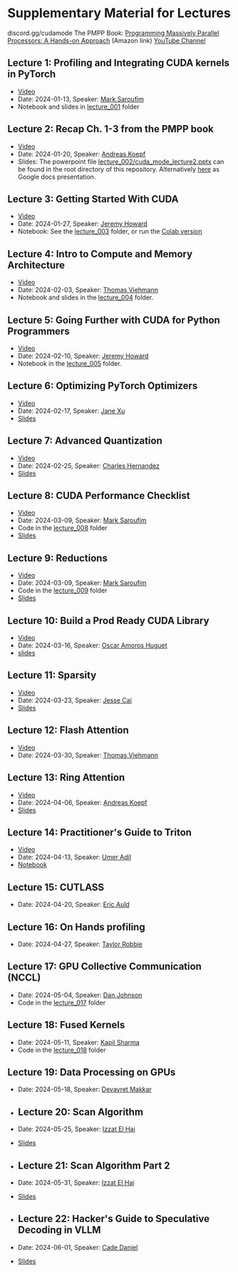 # Supplementary Material for Lectures
discord.gg/cudamode
The PMPP Book: [Programming Massively Parallel Processors: A Hands-on Approach](https://a.co/d/2S2fVzt) (Amazon link)
[YouTube Channel](https://www.youtube.com/@CUDAMODE)



## Lecture 1: Profiling and Integrating CUDA kernels in PyTorch

- [Video](https://youtu.be/LuhJEEJQgUM)
- Date: 2024-01-13, Speaker: [Mark Saroufim](https://twitter.com/marksaroufim)
- Notebook and slides in [lecture_001](./lecture_001/) folder

## Lecture 2: Recap Ch. 1-3 from the PMPP book

- [Video](https://youtu.be/NQ-0D5Ti2dc)
- Date: 2024-01-20, Speaker: [Andreas Koepf](https://twitter.com/neurosp1ke)
- Slides: The powerpoint file [lecture_002/cuda_mode_lecture2.pptx](./lecture_002/cuda_mode_lecture2.pptx) can be found in the root directory of this repository. Alternatively [here](https://docs.google.com/presentation/d/1deqvEHdqEC4LHUpStO6z3TT77Dt84fNAvTIAxBJgDck/edit#slide=id.g2b1444253e5_1_75) as Google docs presentation.

## Lecture 3: Getting Started With CUDA

- [Video](https://youtu.be/4sgKnKbR-WE)
- Date: 2024-01-27, Speaker: [Jeremy Howard](https://twitter.com/jeremyphoward)
- Notebook: See the [lecture_003](./lecture_003/) folder, or run the [Colab version](https://colab.research.google.com/drive/180uk6frvMBeT4tywhhYXmz3PJaCIA_uk?usp=sharing)

## Lecture 4: Intro to Compute and Memory Architecture

- [Video](https://youtu.be/lTmYrKwjSOU)
- Date: 2024-02-03, Speaker: [Thomas Viehmann](https://lernapparat.de/)
- Notebook and slides in the [lecture_004](./lecture_004/) folder.

## Lecture 5: Going Further with CUDA for Python Programmers

- [Video](https://youtu.be/wVsR-YhaHlM)
- Date: 2024-02-10, Speaker: [Jeremy Howard](https://twitter.com/jeremyphoward)
- Notebook in the [lecture_005](./lecture_005/) folder.

## Lecture 6: Optimizing PyTorch Optimizers
- [Video](https://www.youtube.com/watch?v=hIop0mWKPHc)
- Date: 2024-02-17, Speaker: [Jane Xu](https://github.com/janeyx99)
- [Slides](https://docs.google.com/presentation/d/13WLCuxXzwu5JRZo0tAfW0hbKHQMvFw4O/edit#slide=id.p1)

## Lecture 7: Advanced Quantization
- [Video](https://www.youtube.com/watch?v=1u9xUK3G4VM)
- Date: 2024-02-25, Speaker: [Charles Hernandez](https://github.com/HDCharles)
- [Slides](https://www.dropbox.com/scl/fi/hzfx1l267m8gwyhcjvfk4/Quantization-Cuda-vs-Triton.pdf?rlkey=s4j64ivi2kpp2l0uq8xjdwbab&dl=0)

## Lecture 8: CUDA Performance Checklist
- [Video](https://www.youtube.com/watch?v=SGhfUhlowB4)
- Date: 2024-03-09, Speaker: [Mark Saroufim](https://github.com/msaroufim)
- Code in the [lecture_008](./lecture_008/) folder
- [Slides](https://docs.google.com/presentation/d/1cvVpf3ChFFiY4Kf25S4e4sPY6Y5uRUO-X-A4nJ7IhFE/edit?usp=sharing)

## Lecture 9: Reductions
- [Video](https://www.youtube.com/watch?v=09wntC6BT5o)
- Date: 2024-03-09, Speaker: [Mark Saroufim](https://github.com/msaroufim)
- Code in the [lecture_009](./lecture_009/) folder
- [Slides](https://docs.google.com/presentation/d/1s8lRU8xuDn-R05p1aSP6P7T5kk9VYnDOCyN5bWKeg3U/edit?usp=drive_link)

## Lecture 10: Build a Prod Ready CUDA Library
* [Video](https://www.youtube.com/watch?v=FHsEW0HpuoU)
* Date: 2024-03-16, Speaker: [Oscar Amoros Huguet](https://github.com/morousg)
* [slides](https://drive.google.com/drive/folders/158V8BzGj-IkdXXDAdHPNwUzDLNmr971_?usp=drive_link)

## Lecture 11: Sparsity
* [Video](https://youtu.be/mGDnOLcfE8g)
* Date: 2024-03-23, Speaker: [Jesse Cai](https://github.com/jcaip)
* [Slides](./lecture_011/sparsity.pptx)

## Lecture 12: Flash Attention
- [Video](https://www.youtube.com/watch?v=zEuwuCTEf_0)
- Date: 2024-03-30, Speaker: [Thomas Viehmann](https://lernapparat.de/)

## Lecture 13: Ring Attention
- [Video](https://www.youtube.com/watch?v=ws7angQYIxI)
- Date: 2024-04-06, Speaker: [Andreas Koepf](https://twitter.com/neurosp1ke)
- [Slides](./lecture_013/ring_attention.pptx)

## Lecture 14: Practitioner's Guide to Triton
- [Video](https://www.youtube.com/watch?v=DdTsX6DQk24)
- Date: 2024-04-13, Speaker: [Umer Adil](https://twitter.com/UmerHAdil)
- [Notebook](./lecture_014/A_Practitioners_Guide_to_Triton.ipynb)

## Lecture 15: CUTLASS
- Date: 2024-04-20, Speaker: [Eric Auld](https://github.com/ericauld)

## Lecture 16: On Hands profiling
- Date: 2024-04-27, Speaker: [Taylor Robbie](https://www.linkedin.com/in/taylor-robie/)

## Lecture 17: GPU Collective Communication (NCCL)
- Date: 2024-05-04, Speaker: [Dan Johnson](https://physbam.stanford.edu/~dansj/)
- Code in the [lecture_017](./lecture_017/) folder

## Lecture 18: Fused Kernels
- Date: 2024-05-11, Speaker: [Kapil Sharma](https://www.kapilsharma.dev/)
- Code in the [lecture_018](./lecture_018/) folder

## Lecture 19: Data Processing on GPUs
- Date: 2024-05-18, Speaker: [Devavret Makkar](https://github.com/devavret)

- ## Lecture 20: Scan Algorithm
- Date: 2024-05-25, Speaker: [Izzat El Haj](https://ielhajj.github.io/)
- [Slides](https://docs.google.com/presentation/d/1MEMsE5LKi6ush_60hlYu3-cz4DUCFzSL/edit?usp=sharing&ouid=106222972308395582904&rtpof=true&sd=true)

- ## Lecture 21: Scan Algorithm Part 2
- Date: 2024-05-31, Speaker: [Izzat El Haj](https://ielhajj.github.io/)
- [Slides](https://docs.google.com/presentation/d/1MEMsE5LKi6ush_60hlYu3-cz4DUCFzSL/edit?usp=sharing&ouid=106222972308395582904&rtpof=true&sd=true)

- ## Lecture 22: Hacker's Guide to Speculative Decoding in VLLM
- Date: 2024-06-01, Speaker: [Cade Daniel](https://x.com/cdnamz)
- [Slides](https://docs.google.com/presentation/d/1p1xE-EbSAnXpTSiSI0gmy_wdwxN5XaULO3AnCWWoRe4/edit#slide=id.p)

